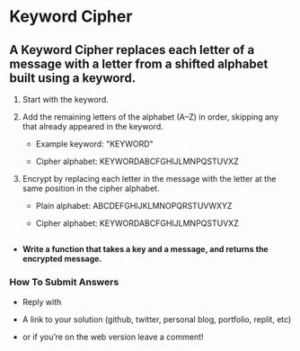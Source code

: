 # Keyword Cipher


## A Keyword Cipher replaces each letter of a message with a letter from a shifted alphabet built using a keyword.

1. Start with the keyword.

2. Add the remaining letters of the alphabet (A–Z) in order, skipping any that already appeared in the keyword.

    - Example keyword: "KEYWORD"

    - Cipher alphabet: KEYWORDABCFGHIJLMNPQSTUVXZ

3. Encrypt by replacing each letter in the message with the letter at the same position in the cipher alphabet.

    - Plain alphabet: ABCDEFGHIJKLMNOPQRSTUVWXYZ

    - Cipher alphabet: KEYWORDABCFGHIJLMNPQSTUVXZ

##

- **Write a function that takes a key and a message, and returns the encrypted message.**


### How To Submit Answers

- Reply with

- A link to your solution (github, twitter, personal blog, portfolio, replit, etc)

- or if you’re on the web version leave a comment!